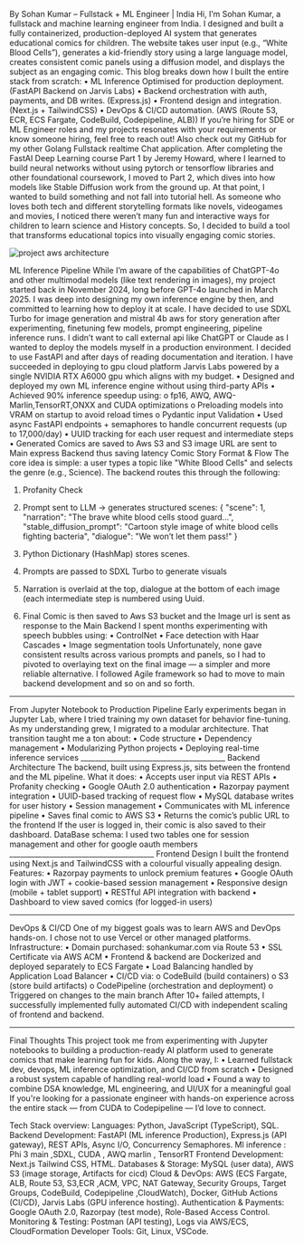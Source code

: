 
By Sohan Kumar – Fullstack + ML Engineer | India
Hi, I’m Sohan Kumar, a fullstack and machine learning engineer from India. I designed and built a fully containerized, production-deployed AI system that generates educational comics for children.
The website takes user input (e.g., “White Blood Cells”), generates a kid-friendly story using a large language model, creates consistent comic panels using a diffusion model, and displays the subject as an engaging comic.
This blog breaks down how I built the entire stack from scratch:
•	ML Inference Optimised for production deployment. (FastAPI Backend on Jarvis Labs)
•	Backend orchestration with auth, payments, and DB writes. (Express.js)
•	Frontend design and integration. (Next.js + TailwindCSS)
•	DevOps & CI/CD automation. (AWS (Route 53, ECR, ECS Fargate, CodeBuild, Codepipeline, ALB))
If you’re hiring for SDE or ML Engineer roles and my projects resonates with your requirements or know someone hiring, feel free to reach out! Also check out my GitHub for my other Golang Fullstack realtime Chat application.
After completing the FastAI Deep Learning course Part 1 by Jeremy Howard, where I learned to build neural networks without using pytorch or tensorflow libraries and other foundational coursework, I moved to Part 2, which dives into how models like Stable Diffusion work from the ground up. At that point, I wanted to build something and not fall into tutorial hell.
As someone who loves both tech and different storytelling formats like novels, videogames and movies, I noticed there weren’t many fun and interactive ways for children to learn science and History concepts. So, I decided to build a tool that transforms educational topics into visually engaging comic stories.

![project aws architecture](https://github.com/user-attachments/assets/2a6ff755-353b-4bc2-8d9c-cefbd454ef4d)



 
 ML Inference Pipeline
While I’m aware of the capabilities of ChatGPT-4o and other multimodal models (like text rendering in images), my project started back in November 2024, long before GPT-4o launched in March 2025. I was deep into designing my own inference engine by then, and committed to learning how to deploy it at scale.
I have decided to use SDXL Turbo for image generation and mistral 4b aws for story generation after experimenting, finetuning few models, prompt engineering, pipeline inference runs. I didn’t want to call external api like ChatGPT or Claude as I wanted to deploy the models myself in a production environment. I decided to use FastAPI and after days of reading documentation and iteration. I have succeeded in deploying to gpu cloud platform Jarvis Labs powered by a single NVIDIA RTX A6000 gpu which aligns with my budget.
•	Designed and deployed my own ML inference engine without using third-party APIs
•	Achieved 90% inference speedup using:
o	fp16, AWQ, AWQ-Marlin,TensorRT,ONXX and CUDA optimizations
o	Preloading models into VRAM on startup to avoid reload times
o	Pydantic input Validation
•	Used async FastAPI endpoints + semaphores to handle concurrent requests (up to 17,000/day)
•	UUID tracking for each user request and intermediate steps
•	Generated Comics are saved to Aws S3 and S3 image URL are sent to Main express Backend thus saving latency
Comic Story Format & Flow
The core idea is simple: a user types a topic like "White Blood Cells" and selects the genre (e.g., Science). The backend routes this through the following:
1.	Profanity Check
2.	Prompt sent to LLM → generates structured scenes:
{
  "scene": 1,
  "narration": "The brave white blood cells stood guard...",
  "stable_diffusion_prompt": "Cartoon style image of white blood cells fighting bacteria",
  "dialogue": "We won’t let them pass!"
}

1.	Python Dictionary (HashMap) stores scenes.
2.	Prompts are passed to SDXL Turbo to generate visuals
3.	Narration is overlaid at the top, dialogue at the bottom of each image (each intermediate step is numbered using Uuid. 
4.	Final Comic is then saved to Aws S3 bucket and the Image url is sent as response to the Main Backend
I spent months experimenting with speech bubbles using:
•	ControlNet
•	Face detection with Haar Cascades
•	Image segmentation tools
Unfortunately, none gave consistent results across various prompts and panels, so I had to  pivoted to overlaying text on the final image — a simpler and more reliable alternative. I followed Agile framework so had to move to main backend development and so on and so forth.
________________________________________
 From Jupyter Notebook to Production Pipeline
Early experiments began in Jupyter Lab, where I tried training my own dataset for behavior fine-tuning. As my understanding grew, I migrated to a modular architecture.
That transition taught me a ton about:
•	Code structure
•	Dependency management
•	Modularizing Python projects
•	Deploying real-time inference services
________________________________________ Backend Architecture
The backend, built using Express.js, sits between the frontend and the ML pipeline.
What it does:
•	Accepts user input via REST APIs
•	Profanity checking
•	Google OAuth 2.0 authentication
•	Razorpay payment integration
•	UUID-based tracking of request flow
•	MySQL database writes for user history
•	Session management
•	Communicates with ML inference pipeline
•	Saves final comic to AWS S3
•	Returns the comic’s public URL to the frontend
If the user is logged in, their comic is also saved to their dashboard.
DataBase schema:
I used two tables one for session management and other for google oauth members
________________________________________ Frontend Design
I built the frontend using Next.js and TailwindCSS with a colourful visually appealing design.
Features:
•	Razorpay payments to unlock premium features
•	Google OAuth login with JWT + cookie-based session management
•	Responsive design (mobile + tablet support)
•	RESTful API integration with backend
•	Dashboard to view saved comics (for logged-in users)
________________________________________
 DevOps & CI/CD
One of my biggest goals was to learn AWS and DevOps hands-on. I chose not to use Vercel or other managed platforms.
Infrastructure:
•	Domain purchased: sohankumar.com via Route 53
•	SSL Certificate via AWS ACM
•	Frontend & backend are Dockerized and deployed separately to ECS Fargate
•	Load Balancing handled by Application Load Balancer
•	CI/CD via:
o	CodeBuild (build containers)
o	S3 (store build artifacts)
o	CodePipeline (orchestration and deployment)
o	Triggered on changes to the main branch
After 10+ failed attempts, I successfully implemented fully automated CI/CD with independent scaling of frontend and backend.
________________________________________
 Final Thoughts
This project took me from experimenting with Jupyter notebooks to building a production-ready AI platform used to generate comics that make learning fun for kids.
Along the way, I:
•	Learned fullstack dev, devops, ML inference optimization, and CI/CD from scratch
•	Designed a robust system capable of handling real-world load
•	Found a way to combine DSA knowledge, ML engineering, and UI/UX for a meaningful goal
If you're looking for a passionate engineer with hands-on experience across the entire stack — from CUDA to Codepipeline — I’d love to connect.

Tech Stack overview:
Languages: Python, JavaScript (TypeScript), SQL.
Backend Development: FastAPI (ML inference Production), Express.js (API gateway), REST APIs, Async I/O, Concurrency Semaphores.
Ml inference : Phi 3 main ,SDXL, CUDA , AWQ marlin , TensorRT
Frontend Development: Next.js Tailwind CSS, HTML.
Databases & Storage: MySQL (user data), AWS S3 (image storage, Artifacts for cicd)
Cloud & DevOps: AWS (ECS Fargate, ALB, Route 53, S3,ECR ,ACM, VPC, NAT Gateway, Security Groups, Target Groups, CodeBuild, Codepipeline ,CloudWatch), Docker, GitHub Actions (CI/CD), Jarvis Labs (GPU inference hosting).
Authentication & Payments: Google OAuth 2.0, Razorpay (test mode), Role-Based Access Control.
Monitoring & Testing: Postman (API testing), Logs via AWS/ECS, CloudFormation
Developer Tools: Git, Linux, VSCode. 

